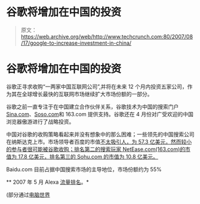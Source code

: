 # 谷歌将增加在中国的投资

> 原文：<https://web.archive.org/web/http://www.techcrunch.com:80/2007/08/17/google-to-increase-investment-in-china/>

# 谷歌将增加在中国的投资

谷歌正寻求收购“一两家中国互联网公司”,并将在未来 12 个月内投资五家公司，作为其在全球增长最快的互联网市场继续扩大市场份额的一部分。

谷歌之前一直专注于在中国建立合作伙伴关系，谷歌技术为中国的搜索门户[Sina.com](https://web.archive.org/web/20220628122452/http://www.beta.techcrunch.com/2007/06/11/google-partners-with-sinacom/)、[Soso.com](https://web.archive.org/web/20220628122452/http://www.beta.techcrunch.com/2007/05/18/google-builds-team-in-quest-to-conquer-china/)和 163.com 提供支持。谷歌还在 4 月份对广受欢迎的中国浏览器傲游进行了战略投资。

中国对谷歌的收购策略看起来并没有想象中的那么困难；一些领先的中国搜索公司在纳斯达克上市。市场领导者百度的市值[不太吸引人，为 57.3 亿美元，然而较小的参与者很可能被谷歌收购；排名第二的搜索玩家 NetEase.com(163.com)的市值为 17.8 亿美元，排名第三的 Sohu.com 的市值为 10.8 亿美元。](https://web.archive.org/web/20220628122452/http://finance.google.com/finance?q=baidu&hl=en)

Baidu.com 目前占据中国搜索市场的主导地位，市场份额约为 55%

** 2007 年 5 月 Alexa [流量排名](https://web.archive.org/web/20220628122452/http://www.beta.techcrunch.com/2007/05/18/google-builds-team-in-quest-to-conquer-china/)。*

(部分通过[电脑世界](https://web.archive.org/web/20220628122452/http://www.pcworld.com/article/id,136032-c,google/article.html)